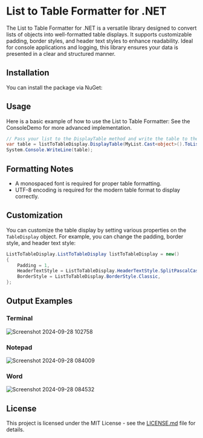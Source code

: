 # List to Table Formatter for .NET

The List to Table Formatter for .NET is a versatile library designed to convert lists of objects into well-formatted table displays. It supports customizable padding, border styles, and header text styles to enhance readability. Ideal for console applications and logging, this library ensures your data is presented in a clear and structured manner.

## Installation

You can install the package via NuGet:

## Usage

Here is a basic example of how to use the List to Table Formatter:
See the ConsoleDemo for more advanced implementation.

```csharp
// Pass your list to the DisplayTable method and write the table to the console. (Cast the list as an object)
var table = listToTableDisplay.DisplayTable(MyList.Cast<object>().ToList());
System.Console.WriteLine(table);
```
## Formatting Notes
- A monospaced font is required for proper table formatting.
- UTF-8 encoding is required for the modern table format to display correctly.

## Customization

You can customize the table display by setting various properties on the `TableDisplay` object. For example, you can change the padding, border style, and header text style:

```csharp
ListToTableDisplay.ListToTableDisplay listToTableDisplay = new()
{
    Padding = 1,
    HeaderTextStyle = ListToTableDisplay.HeaderTextStyle.SplitPascalCase,
    BorderStyle = ListToTableDisplay.BorderStyle.Classic,
};
```
## Output Examples
### Terminal

![Screenshot 2024-09-28 102758](https://github.com/user-attachments/assets/6c1cb9c5-47db-4a83-a1e6-b6c34e5fa595)

### Notepad
![Screenshot 2024-09-28 084009](https://github.com/user-attachments/assets/9a9f1f23-3ec8-4d55-85c4-b70770d7b094)

### Word
![Screenshot 2024-09-28 084532](https://github.com/user-attachments/assets/14ffbaf6-d3bc-4710-b8b0-3d5266b0e060)

## License

This project is licensed under the MIT License - see the [LICENSE.md](LICENSE.md) file for details.



